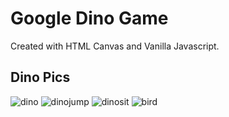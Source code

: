 # Google Dino Game
Created with HTML Canvas and Vanilla Javascript.


## Dino Pics
![dino](https://i.ibb.co/KXf9WNm/dino1.png) 
![dinojump](https://i.ibb.co/HPSLHz3/dinojump.png) 
![dinosit](https://i.ibb.co/bFhnSGW/dinosit1.png) 
![bird](https://i.ibb.co/VDdhMFj/kus1.png) <br>
